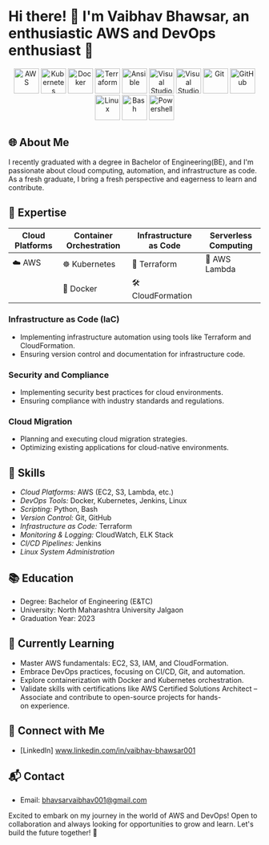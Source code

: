 # Hi there! 👋 I'm Vaibhav Bhawsar, an enthusiastic AWS and DevOps enthusiast 🚀


<p align="center">
<img src="https://github.com/VaibhavBhawsar/VaibhavBhawsar/blob/main/Logos/aws.png" alt="AWS" width="50" height="50"/>
<img src="https://github.com/VaibhavBhawsar/VaibhavBhawsar/blob/main/Logos/kubernetes.svg" alt="Kubernetes" width="50" height="50"/>
<img src="https://github.com/VaibhavBhawsar/VaibhavBhawsar/blob/main/Logos/docker2.svg" alt="Docker" width="50" height="50"/>
<img src="https://github.com/VaibhavBhawsar/VaibhavBhawsar/blob/main/Logos/terraform.png" alt="Terraform" width="50" height="50"/>
<img src="https://github.com/VaibhavBhawsar/VaibhavBhawsar/blob/main/Logos/ansible.png" alt="Ansible" width="50" height="50"/>
<img src="https://github.com/VaibhavBhawsar/VaibhavBhawsar/blob/main/Logos/vscode.svg" alt="Visual Studio Code" width="50" height="50"/>
<img src="https://github.com/VaibhavBhawsar/VaibhavBhawsar/blob/main/Logos/visual-studio.svg" alt="Visual Studio" width="50" height="50"/>
<img src="https://github.com/VaibhavBhawsar/VaibhavBhawsar/blob/main/Logos/git.svg" alt="Git" width="50" height="50"/>
<img src="https://github.com/VaibhavBhawsar/VaibhavBhawsar/blob/main/Logos/github.png" alt="GitHub" width="50" height="50"/>  
<img src="https://github.com/VaibhavBhawsar/VaibhavBhawsar/blob/main/Logos/linux.svg" alt="Linux" width="50" height="50"/>
<img src="https://github.com/VaibhavBhawsar/VaibhavBhawsar/blob/main/Logos/bash.svg" alt="Bash" width="50" height="50"/>
<img src="https://github.com/VaibhavBhawsar/VaibhavBhawsar/blob/main/Logos/powershell.png" alt="Powershell" width="50" height="50"/>  
</p>



## 🌐 About Me
I recently graduated with a degree in Bachelor of Engineering(BE), and I'm passionate about cloud computing, automation, and infrastructure as code. As a fresh graduate, I bring a fresh perspective and eagerness to learn and contribute.



## 🚀 Expertise

| Cloud Platforms          | Container Orchestration     | Infrastructure as Code      |Serverless Computing      |
| ------------- | -------------- | ------------- |------------- |
| ☁️ AWS     | ☸️ Kubernetes      | 🧱 Terraform        |🚀 AWS Lambda |
|            | 🚢 Docker       | 🛠️ CloudFormation        |             |



### Infrastructure as Code (IaC)

- Implementing infrastructure automation using tools like Terraform and CloudFormation.
- Ensuring version control and documentation for infrastructure code.

### Security and Compliance

- Implementing security best practices for cloud environments.
- Ensuring compliance with industry standards and regulations.

### Cloud Migration

- Planning and executing cloud migration strategies.
- Optimizing existing applications for cloud-native environments.



## 💼 Skills
- *Cloud Platforms:* AWS (EC2, S3, Lambda, etc.)
- *DevOps Tools:* Docker, Kubernetes, Jenkins, Linux
- *Scripting:* Python, Bash
- *Version Control:* Git, GitHub
- *Infrastructure as Code:* Terraform
- *Monitoring & Logging:* CloudWatch, ELK Stack
- *CI/CD Pipelines:* Jenkins
- *Linux System Administration*

## 📚 Education
- Degree: Bachelor of Engineering (E&TC)
- University: North Maharashtra University Jalgaon
- Graduation Year: 2023

## 🌱 Currently Learning
- Master AWS fundamentals: EC2, S3, IAM, and CloudFormation.
- Embrace DevOps practices, focusing on CI/CD, Git, and automation.
- Explore containerization with Docker and Kubernetes orchestration.
- Validate skills with certifications like AWS Certified Solutions Architect – Associate and contribute to open-source projects for hands-on experience.
  
## 👥 Connect with Me
- [LinkedIn] www.linkedin.com/in/vaibhav-bhawsar001


## 📬 Contact
- Email: bhavsarvaibhav001@gmail.com

Excited to embark on my journey in the world of AWS and DevOps! Open to collaboration and always looking for opportunities to grow and learn. Let's build the future together! 🚀

<!---
VaibhavBhawsar/VaibhavBhawsar is a ✨ special ✨ repository because its `README.md` (this file) appears on your GitHub profile.
You can click the Preview link to take a look at your changes.        
--->   

